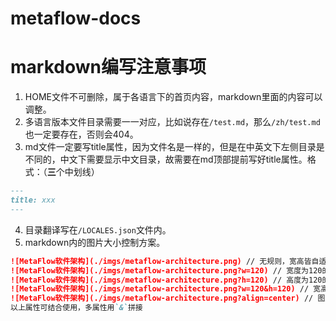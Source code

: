 # metaflow-docs

# markdown编写注意事项
1. HOME文件不可删除，属于各语言下的首页内容，markdown里面的内容可以调整。
2. 多语言版本文件目录需要一一对应，比如说存在`/test.md`，那么`/zh/test.md`也一定要存在，否则会404。
3. md文件一定要写title属性，因为文件名是一样的，但是在中英文下左侧目录是不同的，中文下需要显示中文目录，故需要在md顶部提前写好title属性。格式：（**三**个中划线）
```md
---
title: xxx
---
```
4. 目录翻译写在`/LOCALES.json`文件内。
5. markdown内的图片大小控制方案。
```md
![MetaFlow软件架构](./imgs/metaflow-architecture.png) // 无规则，宽高皆自适应
![MetaFlow软件架构](./imgs/metaflow-architecture.png?w=120) // 宽度为120的图片，高度随比例变化
![MetaFlow软件架构](./imgs/metaflow-architecture.png?h=120) // 高度为120的图片，宽度随比例变化
![MetaFlow软件架构](./imgs/metaflow-architecture.png?w=120&h=120) // 宽高都为120的图片，比例写死（**不建议使用**）
![MetaFlow软件架构](./imgs/metaflow-architecture.png?align=center) // 图片居中，align取值分别是center(居中)，left(靠左)，right(靠右)
以上属性可结合使用，多属性用`&`拼接
```